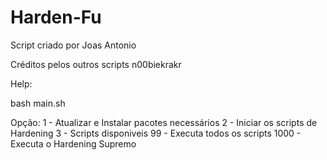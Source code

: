# Harden-Fu

Script criado por Joas Antonio 

Créditos pelos outros scripts n00biekrakr

Help:

bash main.sh

Opção:
1 - Atualizar e Instalar pacotes necessários
2 - Iniciar os scripts de Hardening
3 - Scripts disponiveis
99 - Executa todos os scripts
1000 - Executa o Hardening Supremo
